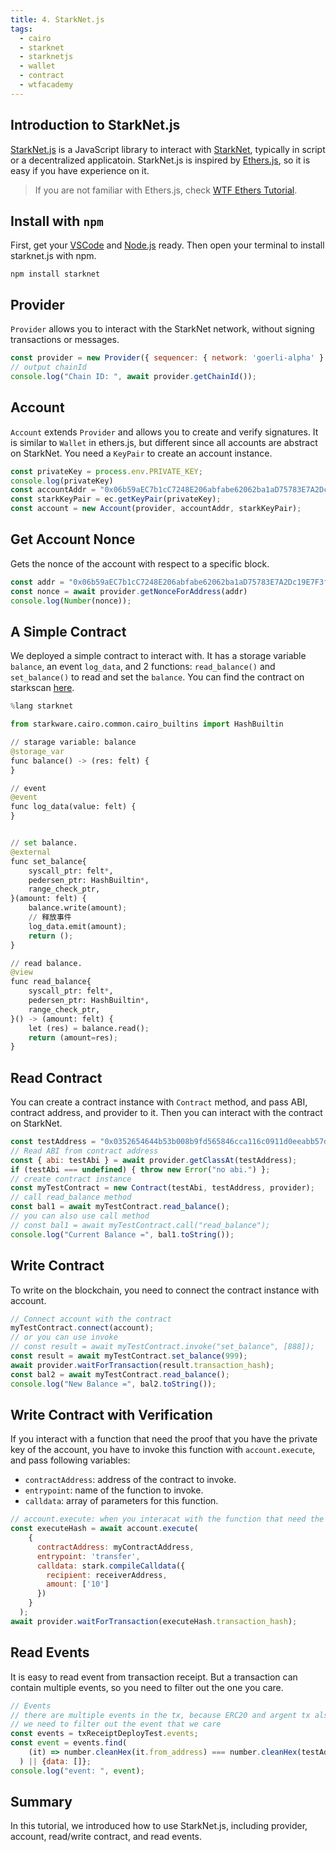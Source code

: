 ```yaml
---
title: 4. StarkNet.js
tags:
  - cairo
  - starknet
  - starknetjs
  - wallet
  - contract
  - wtfacademy
---
```


## Introduction to StarkNet.js

[StarkNet.js](https://www.starknetjs.com/) is a JavaScript library to interact with [StarkNet](https://starknet.io/), typically in script or a decentralized applicatoin. StarkNet.js is inspired by [Ethers.js](https://github.com/ethers-io/ethers.js), so it is easy if you have experience on it. 

> If you are not familiar with Ethers.js, check [WTF Ethers Tutorial](https://github.com/WTFAcademy/WTF-Ethers).

## Install with `npm`

First, get your [VSCode](https://code.visualstudio.com/download) and [Node.js](https://nodejs.org/en/download/) ready. Then open your terminal to install starknet.js with npm.


```shell
npm install starknet
```

## Provider

`Provider` allows you to interact with the StarkNet network, without signing transactions or messages.

```js
const provider = new Provider({ sequencer: { network: 'goerli-alpha' } }) // for testnet 1
// output chainId
console.log("Chain ID: ", await provider.getChainId());
```

## Account

`Account` extends `Provider` and allows you to create and verify signatures. 
It is similar to `Wallet` in ethers.js, but different since all accounts are abstract on StarkNet. You need a `KeyPair` to create an account instance.

```js
const privateKey = process.env.PRIVATE_KEY;
console.log(privateKey)
const accountAddr = "0x06b59aEC7b1cC7248E206abfabe62062ba1aD75783E7A2Dc19E7F3f351Ac3309";
const starkKeyPair = ec.getKeyPair(privateKey);
const account = new Account(provider, accountAddr, starkKeyPair);
```

## Get Account Nonce

Gets the nonce of the account with respect to a specific block.

```js
const addr = "0x06b59aEC7b1cC7248E206abfabe62062ba1aD75783E7A2Dc19E7F3f351Ac3309"
const nonce = await provider.getNonceForAddress(addr)
console.log(Number(nonce));
```

## A Simple Contract

We deployed a simple contract to interact with. It has a storage variable `balance`, an event `log_data`, and 2 functions: `read_balance()` and `set_balance()` to read and set the `balance`. You can find the contract on starkscan [here](https://testnet.starkscan.co/contract/0x05844982dc2e548395fb4fc6e4abd16f893ff1b5baaea80bd8de522f784473ef#overview).

```python
%lang starknet

from starkware.cairo.common.cairo_builtins import HashBuiltin

// starage variable: balance
@storage_var
func balance() -> (res: felt) {
}

// event
@event
func log_data(value: felt) {
}


// set balance.
@external
func set_balance{
    syscall_ptr: felt*,
    pedersen_ptr: HashBuiltin*,
    range_check_ptr,
}(amount: felt) {
    balance.write(amount);
    // 释放事件
    log_data.emit(amount);
    return ();
}

// read balance.
@view
func read_balance{
    syscall_ptr: felt*,
    pedersen_ptr: HashBuiltin*,
    range_check_ptr,
}() -> (amount: felt) {
    let (res) = balance.read();
    return (amount=res);
}
```

## Read Contract

You can create a contract instance with `Contract` method, and pass ABI, contract address, and provider to it. Then you can interact with the contract on StarkNet.

```js
const testAddress = "0x0352654644b53b008b9fd565846cca116c0911d0eeabb57df00b55ed77ad211e";
// Read ABI from contract address
const { abi: testAbi } = await provider.getClassAt(testAddress);
if (testAbi === undefined) { throw new Error("no abi.") };
// create contract instance
const myTestContract = new Contract(testAbi, testAddress, provider);
// call read_balance method
const bal1 = await myTestContract.read_balance();
// you can also use call method
// const bal1 = await myTestContract.call("read_balance");
console.log("Current Balance =", bal1.toString());
```

## Write Contract

To write on the blockchain, you need to connect the contract instance with account.

```js
// Connect account with the contract
myTestContract.connect(account);
// or you can use invoke
// const result = await myTestContract.invoke("set_balance", [888]);
const result = await myTestContract.set_balance(999);
await provider.waitForTransaction(result.transaction_hash);
const bal2 = await myTestContract.read_balance();
console.log("New Balance =", bal2.toString());
```

## Write Contract with Verification

If you interact with a function that need the proof that you have the private key of the account, you have to invoke this function with `account.execute`, and pass following variables:

- `contractAddress`: address of the contract to invoke.
- `entrypoint`: name of the function to invoke.
- `calldata`: array of parameters for this function.


```js
// account.execute: when you interacat with the function that need the proof that you have the private key of the account.
const executeHash = await account.execute(
    {
      contractAddress: myContractAddress,
      entrypoint: 'transfer',
      calldata: stark.compileCalldata({
        recipient: receiverAddress,
        amount: ['10']
      })
    }
  );
await provider.waitForTransaction(executeHash.transaction_hash);
```

## Read Events

It is easy to read event from transaction receipt. But a transaction can contain multiple events, so you need to filter out the one you care.

```js
// Events
// there are multiple events in the tx, because ERC20 and argent tx also emit events.
// we need to filter out the event that we care    
const events = txReceiptDeployTest.events;
const event = events.find(
    (it) => number.cleanHex(it.from_address) === number.cleanHex(testAddress)
  ) || {data: []};
console.log("event: ", event);
```

## Summary

In this tutorial, we introduced how to use StarkNet.js, including provider, account, read/write contract, and read events.